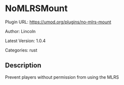 # NoMLRSMount

Plugin URL: https://umod.org/plugins/no-mlrs-mount

Author: Lincoln

Latest Version: 1.0.4

Categories: rust

## Description

Prevent players without permission from using the MLRS
